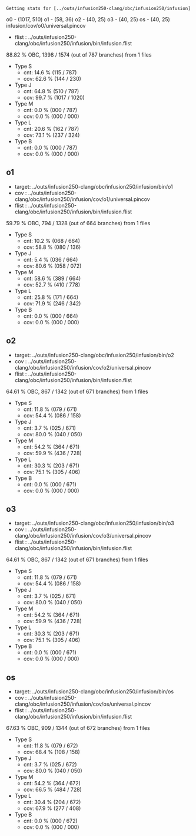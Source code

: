 	Getting stats for [../outs/infusion250-clang/obc/infusion250/infusion]
o0 - (1017, 510)
o1 - (58, 36)
o2 - (40, 25)
o3 - (40, 25)
os - (40, 25)
infusion/cov/o0/universal.pincov
- flist : ../outs/infusion250-clang/obc/infusion250/infusion/bin/infusion.flist

88.82 % OBC, 1398 / 1574 (out of 787 branches) from 1 files

- Type S
	- cnt: 14.6 % (115 / 787)
	- cov: 62.6 % (144 / 230)
- Type J
	- cnt: 64.8 % (510 / 787)
	- cov: 99.7 % (1017 / 1020)
- Type M
	- cnt: 0.0 % (000 / 787)
	- cov: 0.0 % (000 / 000)
- Type L
	- cnt: 20.6 % (162 / 787)
	- cov: 73.1 % (237 / 324)
- Type B
	- cnt: 0.0 % (000 / 787)
	- cov: 0.0 % (000 / 000)


o1
--

- target: ../outs/infusion250-clang/obc/infusion250/infusion/bin/o1
- cov   : ../outs/infusion250-clang/obc/infusion250/infusion/cov/o1/universal.pincov
- flist : ../outs/infusion250-clang/obc/infusion250/infusion/bin/infusion.flist

59.79 % OBC, 794 / 1328 (out of 664 branches) from 1 files

- Type S
	- cnt: 10.2 % (068 / 664)
	- cov: 58.8 % (080 / 136)
- Type J
	- cnt: 5.4 % (036 / 664)
	- cov: 80.6 % (058 / 072)
- Type M
	- cnt: 58.6 % (389 / 664)
	- cov: 52.7 % (410 / 778)
- Type L
	- cnt: 25.8 % (171 / 664)
	- cov: 71.9 % (246 / 342)
- Type B
	- cnt: 0.0 % (000 / 664)
	- cov: 0.0 % (000 / 000)


o2
--

- target: ../outs/infusion250-clang/obc/infusion250/infusion/bin/o2
- cov   : ../outs/infusion250-clang/obc/infusion250/infusion/cov/o2/universal.pincov
- flist : ../outs/infusion250-clang/obc/infusion250/infusion/bin/infusion.flist

64.61 % OBC, 867 / 1342 (out of 671 branches) from 1 files

- Type S
	- cnt: 11.8 % (079 / 671)
	- cov: 54.4 % (086 / 158)
- Type J
	- cnt: 3.7 % (025 / 671)
	- cov: 80.0 % (040 / 050)
- Type M
	- cnt: 54.2 % (364 / 671)
	- cov: 59.9 % (436 / 728)
- Type L
	- cnt: 30.3 % (203 / 671)
	- cov: 75.1 % (305 / 406)
- Type B
	- cnt: 0.0 % (000 / 671)
	- cov: 0.0 % (000 / 000)


o3
--

- target: ../outs/infusion250-clang/obc/infusion250/infusion/bin/o3
- cov   : ../outs/infusion250-clang/obc/infusion250/infusion/cov/o3/universal.pincov
- flist : ../outs/infusion250-clang/obc/infusion250/infusion/bin/infusion.flist

64.61 % OBC, 867 / 1342 (out of 671 branches) from 1 files

- Type S
	- cnt: 11.8 % (079 / 671)
	- cov: 54.4 % (086 / 158)
- Type J
	- cnt: 3.7 % (025 / 671)
	- cov: 80.0 % (040 / 050)
- Type M
	- cnt: 54.2 % (364 / 671)
	- cov: 59.9 % (436 / 728)
- Type L
	- cnt: 30.3 % (203 / 671)
	- cov: 75.1 % (305 / 406)
- Type B
	- cnt: 0.0 % (000 / 671)
	- cov: 0.0 % (000 / 000)


os
--

- target: ../outs/infusion250-clang/obc/infusion250/infusion/bin/os
- cov   : ../outs/infusion250-clang/obc/infusion250/infusion/cov/os/universal.pincov
- flist : ../outs/infusion250-clang/obc/infusion250/infusion/bin/infusion.flist

67.63 % OBC, 909 / 1344 (out of 672 branches) from 1 files

- Type S
	- cnt: 11.8 % (079 / 672)
	- cov: 68.4 % (108 / 158)
- Type J
	- cnt: 3.7 % (025 / 672)
	- cov: 80.0 % (040 / 050)
- Type M
	- cnt: 54.2 % (364 / 672)
	- cov: 66.5 % (484 / 728)
- Type L
	- cnt: 30.4 % (204 / 672)
	- cov: 67.9 % (277 / 408)
- Type B
	- cnt: 0.0 % (000 / 672)
	- cov: 0.0 % (000 / 000)


